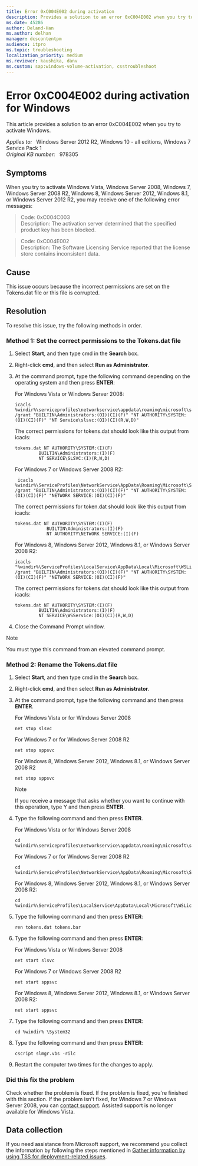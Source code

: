 ```yaml
---
title: Error 0xC004E002 during activation
description: Provides a solution to an error 0xC004E002 when you try to activate Windows.
ms.date: 45286
author: Deland-Han
ms.author: delhan
manager: dcscontentpm
audience: itpro
ms.topic: troubleshooting
localization_priority: medium
ms.reviewer: kaushika, danv
ms.custom: sap:windows-volume-activation, csstroubleshoot
---
```

# Error 0xC004E002 during activation for Windows

This article provides a solution to an error 0xC004E002 when you try to activate Windows.

_Applies to:_ &nbsp; Windows Server 2012 R2, Windows 10 - all editions, Windows 7 Service Pack 1  
_Original KB number:_ &nbsp; 978305

## Symptoms

When you try to activate Windows Vista, Windows Server 2008, Windows 7, Windows Server 2008 R2, Windows 8, Windows Server 2012, Windows 8.1, or Windows Server 2012 R2, you may receive one of the following error messages:

> Code: 0xC004C003  
Description: The activation server determined that the specified product key has been blocked.

> Code: 0xC004E002  
Description: The Software Licensing Service reported that the license store contains inconsistent data.

## Cause

This issue occurs because the incorrect permissions are set on the Tokens.dat file or this file is corrupted.

## Resolution

To resolve this issue, try the following methods in order.

### Method 1: Set the correct permissions to the Tokens.dat file

1. Select **Start**, and then type cmd in the **Search** box.
2. Right-click **cmd**, and then select **Run as Administrator**.
3. At the command prompt, type the following command depending on the operating system and then press **ENTER**:

    For Windows Vista or Windows Server 2008:

    ```console
    icacls %windir%\serviceprofiles\networkservice\appdata\roaming\microsoft\softwarelicensing /grant "BUILTIN\Administrators:(OI)(CI)(F)" "NT AUTHORITY\SYSTEM:(OI)(CI)(F)" "NT Service\slsvc:(OI)(CI)(R,W,D)"
    ```

    The correct permissions for tokens.dat should look like this output from icacls:

    ```console
    tokens.dat NT AUTHORITY\SYSTEM:(I)(F)
             BUILTIN\Administrators:(I)(F)
             NT SERVICE\SLSVC:(I)(R,W,D)
    ```

    For Windows 7 or Windows Server 2008 R2:

    ```console
     icacls %windir%\ServiceProfiles\NetworkService\AppData\Roaming\Microsoft\SoftwareProtectionPlatform /grant "BUILTIN\Administrators:(OI)(CI)(F)" "NT AUTHORITY\SYSTEM:(OI)(CI)(F)" "NETWORK SERVICE:(OI)(CI)(F)"
    ```

    The correct permissions for token.dat should look like this output from icacls:

    ```console
    tokens.dat NT AUTHORITY\SYSTEM:(I)(F)
                BUILTIN\Administrators:(I)(F)
                NT AUTHORITY\NETWORK SERVICE:(I)(F)
    ```

    For Windows 8, Windows Server 2012, Windows 8.1, or Windows Server 2008 R2:

    ```console
    icacls "%windir%\ServiceProfiles\LocalService\AppData\Local\Microsoft\WSLicense" /grant "BUILTIN\Administrators:(OI)(CI)(F)" "NT AUTHORITY\SYSTEM:(OI)(CI)(F)" "NETWORK SERVICE:(OI)(CI)(F)"
    ```

    The correct permissions for tokens.dat should look like this output from icacls:

    ```console
    tokens.dat NT AUTHORITY\SYSTEM:(I)(F)
             BUILTIN\Administrators:(I)(F)
             NT SERVICE\WSService:(OI)(CI)(R,W,D)
    ```

4. Close the Command Prompt window.

> [!NOTE]
> You must type this command from an elevated command prompt.

### Method 2: Rename the Tokens.dat file

1. Select **Start**, and then type cmd in the **Search** box.
2. Right-click **cmd**, and then select **Run as Administrator**.
3. At the command prompt, type the following command and then press **ENTER**.

    For Windows Vista or for Windows Server 2008

    ```console
    net stop slsvc
    ```

    For Windows 7 or for Windows Server 2008 R2

    ```console
    net stop sppsvc
    ```

    For Windows 8, Windows Server 2012, Windows 8.1, or Windows Server 2008 R2

    ```console
    net stop sppsvc
    ```

    > [!NOTE]
    > If you receive a message that asks whether you want to continue with this operation, type Y and then press **ENTER**.

4. Type the following command and then press **ENTER**.

    For Windows Vista or for Windows Server 2008

    ```console
    cd %windir%\serviceprofiles\networkservice\appdata\roaming\microsoft\softwarelicensing
    ```

    For Windows 7 or for Windows Server 2008 R2

    ```console
    cd %windir%\ServiceProfiles\NetworkService\AppData\Roaming\Microsoft\SoftwareProtectionPlatform
    ```

    For Windows 8, Windows Server 2012, Windows 8.1, or Windows Server 2008 R2:

    ```console
    cd %windir%\ServiceProfiles\LocalService\AppData\Local\Microsoft\WSLicense
    ```

5. Type the following command and then press **ENTER**:

    ```console
    ren tokens.dat tokens.bar
    ```

6. Type the following command and then press **ENTER**:

    For Windows Vista or Windows Server 2008

    ```console
    net start slsvc
    ```

    For Windows 7 or Windows Server 2008 R2

    ```console
    net start sppsvc
    ```

    For Windows 8, Windows Server 2012, Windows 8.1, or Windows Server 2008 R2:

    ```console
    net start sppsvc
    ```

7. Type the following command and then press **ENTER**:
  
    ```console
    cd %windir% \System32
    ```

8. Type the following command and then press **ENTER**:

    ```console
    cscript slmgr.vbs -rilc
    ```

9. Restart the computer two times for the changes to apply.

### Did this fix the problem

Check whether the problem is fixed. If the problem is fixed, you're finished with this section. If the problem isn't fixed, for Windows 7 or Windows Server 2008, you can [contact support](https://support.microsoft.com/contactus/). Assisted support is no longer available for Windows Vista.

## Data collection

If you need assistance from Microsoft support, we recommend you collect the information by following the steps mentioned in [Gather information by using TSS for deployment-related issues](../../windows-client/windows-troubleshooters/gather-information-using-tss-deployment.md).
